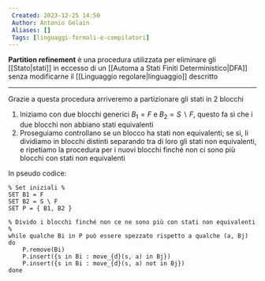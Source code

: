 ```yaml
---
 Created: 2023-12-25 14:50
 Author: Antonio Gelain
 Aliases: []
 Tags: [linguaggi-formali-e-compilatori]
---
```


**Partition refinement** è una procedura utilizzata per eliminare gli [[Stato|stati]] in eccesso di un [[Automa a Stati Finiti Deterministico|DFA]] senza modificarne il [[Linguaggio regolare|linguaggio]] descritto

---

Grazie a questa procedura arriveremo a partizionare gli stati in 2 blocchi

1. Iniziamo con due blocchi generici $B_{1} = F$ e $B_{2} = S\ \backslash\ F$, questo fa sì che i due blocchi non abbiano stati equivalenti
2. Proseguiamo controllano se un blocco ha stati non equivalenti; se sì, li dividiamo in blocchi distinti separando tra di loro gli stati non equivalenti, e ripetiamo la procedura per i nuovi blocchi finché non ci sono più blocchi con stati non equivalenti

In pseudo codice:
```
% Set iniziali %
SET B1 = F
SET B2 = S \ F
SET P = { B1, B2 }

% Divido i blocchi finché non ce ne sono più con stati non equivalenti %
while qualche Bi in P può essere spezzato rispetto a qualche (a, Bj) do
    P.remove(Bi)
    P.insert({s in Bi : move_{d}(s, a) in Bj})
    P.insert({s in Bi : move_{d}(s, a) not in Bj})
done
```
